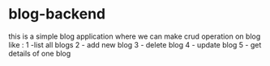 # blog-backend
this is a simple blog application where we can make crud operation on blog like : 1 -list all blogs 2 - add new blog 3 - delete blog 4 - update blog 5 - get details of one blog
